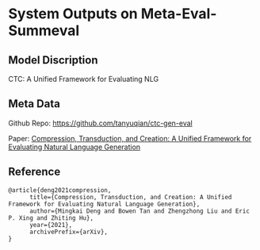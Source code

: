 # System Outputs on Meta-Eval-Summeval
## Model Discription
CTC: A Unified Framework for Evaluating NLG
## Meta Data
Github Repo: https://github.com/tanyuqian/ctc-gen-eval

Paper: [Compression, Transduction, and Creation: A Unified Framework for Evaluating Natural Language Generation](https://arxiv.org/pdf/2109.06379.pdf)

## Reference
```
@article{deng2021compression,
      title={Compression, Transduction, and Creation: A Unified Framework for Evaluating Natural Language Generation}, 
      author={Mingkai Deng and Bowen Tan and Zhengzhong Liu and Eric P. Xing and Zhiting Hu},
      year={2021},
      archivePrefix={arXiv},
}
```